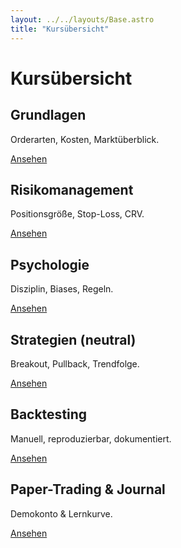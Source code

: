 ```yaml
---
layout: ../../layouts/Base.astro
title: "Kursübersicht"
---
```


# Kursübersicht
<div class="grid gap-6 md:grid-cols-2">
  <div class="card"><h2 class="text-lg font-semibold">Grundlagen</h2><p class="text-sm text-neutral-700">Orderarten, Kosten, Marktüberblick.</p><a href="/kurs/grundlagen" class="btn-primary mt-3 inline-block">Ansehen</a></div>
  <div class="card"><h2 class="text-lg font-semibold">Risikomanagement</h2><p class="text-sm text-neutral-700">Positionsgröße, Stop-Loss, CRV.</p><a href="/kurs/risiko" class="btn-primary mt-3 inline-block">Ansehen</a></div>
  <div class="card"><h2 class="text-lg font-semibold">Psychologie</h2><p class="text-sm text-neutral-700">Disziplin, Biases, Regeln.</p><a href="/kurs/psychologie" class="btn-primary mt-3 inline-block">Ansehen</a></div>
  <div class="card"><h2 class="text-lg font-semibold">Strategien (neutral)</h2><p class="text-sm text-neutral-700">Breakout, Pullback, Trendfolge.</p><a href="/kurs/strategien" class="btn-primary mt-3 inline-block">Ansehen</a></div>
  <div class="card"><h2 class="text-lg font-semibold">Backtesting</h2><p class="text-sm text-neutral-700">Manuell, reproduzierbar, dokumentiert.</p><a href="/kurs/backtesting" class="btn-primary mt-3 inline-block">Ansehen</a></div>
  <div class="card"><h2 class="text-lg font-semibold">Paper-Trading & Journal</h2><p class="text-sm text-neutral-700">Demokonto & Lernkurve.</p><a href="/kurs/paper-trading" class="btn-primary mt-3 inline-block">Ansehen</a></div>
</div>
